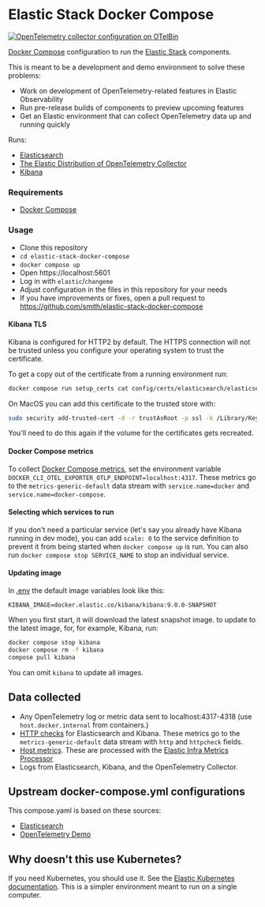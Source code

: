 # Elastic Stack Docker Compose
[![OpenTelemetry collector configuration on OTelBin](https://www.otelbin.io/badges/collector-config)](https://www.otelbin.io/s/f508f8ba981f3e209723054e71d6bcfef478ed70)

[Docker Compose](https://docs.docker.com/compose/) configuration to run the [Elastic Stack](https://www.elastic.co/elastic-stack/) components.

This is meant to be a development and demo environment to solve these problems:

- Work on development of OpenTelemetry-related features in Elastic Observability
- Run pre-release builds of components to preview upcoming features
- Get an Elastic environment that can collect OpenTelemetry data up and running quickly

Runs:

* [Elasticsearch](https://www.elastic.co/elasticsearch)
* [The Elastic Distribution of OpenTelemetry Collector](https://github.com/elastic/opentelemetry)
* [Kibana](https://www.elastic.co/kibana)

### Requirements

* [Docker Compose](https://docs.docker.com/compose/)

### Usage

* Clone this repository
* `cd elastic-stack-docker-compose`
* `docker compose up`
* Open https://localhost:5601
* Log in with `elastic`/`changeme`
* Adjust configuration in the files in this repository for your needs
* If you have improvements or fixes, open a pull request to https://github.com/smith/elastic-stack-docker-compose

#### Kibana TLS

Kibana is configured for HTTP2 by default. The HTTPS connection will not be trusted unless you configure your operating system to trust the certificate.

To get a copy out of the certificate from a running environment run:

```bash
docker compose run setup_certs cat config/certs/elasticsearch/elasticsearch.crt > cert
```

On MacOS you can add this certificate to the trusted store with:

```bash
sudo security add-trusted-cert -d -r trustAsRoot -p ssl -k /Library/Keychains/System.keychain cert
```

You'll need to do this again if the volume for the certificates gets recreated.

#### Docker Compose metrics

To collect [Docker Compose metrics](https://docs.docker.com/engine/cli/otel/), set the environment variable `DOCKER_CLI_OTEL_EXPORTER_OTLP_ENDPOINT=localhost:4317`. These metrics go to the `metrics-generic-default` data stream with `service.name=docker` and `service.name=docker-compose`.

#### Selecting which services to run

If you don't need a particular service (let's say you already have Kibana running in dev mode), you can add `scale: 0` to the service definition to prevent it from being started when `docker compose up` is run. You can also run `docker compose stop SERVICE_NAME` to stop an individual service.

#### Updating image

In [.env](./env) the default image variables look like this:

```
KIBANA_IMAGE=docker.elastic.co/kibana/kibana:9.0.0-SNAPSHOT
```

When you first start, it will download the latest snapshot image. to update to the latest image, for, for example, Kibana, run:

```bash
docker compose stop kibana
docker compose rm -f kibana
compose pull kibana
```

You can omit `kibana` to update all images.

## Data collected

* Any OpenTelemetry log or metric data sent to localhost:4317-4318 (use `host.docker.internal` from containers.)
* [HTTP checks](https://github.com/open-telemetry/opentelemetry-collector-contrib/blob/main/receiver/httpcheckreceiver/README.md) for Elasticsearch and Kibana. These metrics go to the `metrics-generic-default` data stream with `http` and `httpcheck` fields.
* [Host metrics](https://github.com/open-telemetry/opentelemetry-collector-contrib/tree/main/receiver/hostmetricsreceiver). These are processed with the [Elastic Infra Metrics Processor](https://github.com/elastic/opentelemetry-collector-components/blob/main/processor/elasticinframetricsprocessor/README.md)
* Logs from Elasticsearch, Kibana, and the OpenTelemetry Collector.

## Upstream docker-compose.yml configurations

This compose.yaml is based on these sources:

* [Elasticsearch](https://github.com/elastic/elasticsearch/blob/8b09e9119d17dcf82a67aaefdcd5ce224a5c8598/docs/reference/setup/install/docker/docker-compose.yml)
* [OpenTelemetry Demo](https://github.com/elastic/opentelemetry-demo/blob/main/docker-compose.yml)

## Why doesn't this use Kubernetes?

If you need Kubernetes, you should use it. See the [Elastic Kubernetes documentation](https://www.elastic.co/guide/en/cloud-on-k8s/current/k8s-deploy-elasticsearch.html). This is a simpler environment meant to run on a single computer.
